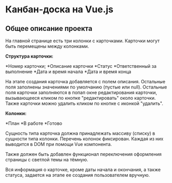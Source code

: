 Канбан-доска на Vue.js
======================

Общее описание проекта
----------------------

На главной странице есть три колонки с карточками. Карточки могут быть перемещены между колонками.

**Структура карточки:**

*Номер карточки;
*Описание карточки
*Статус
*Ответственный за выполнение
*Дата и время начала
*Дата и время конца

На этапе создания карточка добавляется с полем описания. Остальные поля заполнены значениями по умолчанию (пустые или null). Остальные поля карточки заполняются в попап окне редактирования карточки, вызывающееся кликом по кнопке "редактировать" около карточки. Также карточки можно удалить кликом по кнопке с иконкой "удалить".

**Колонки:**

*План
*В работе
*Готово

Сущность типа карточка должна принадлежать массиву (списку) в сущности типа колонки. Перечень колонок фиксирован. Каждая из них выводится в DOM при помощи Vue компонента.

Также должен быть добавлен функционал переключения оформления страницы с светлой темы на тёмную.

Вся информация о карточке, кроме даты начала и окончания, а также статуса, задается на этапе ее создания пользователем вручную. 

